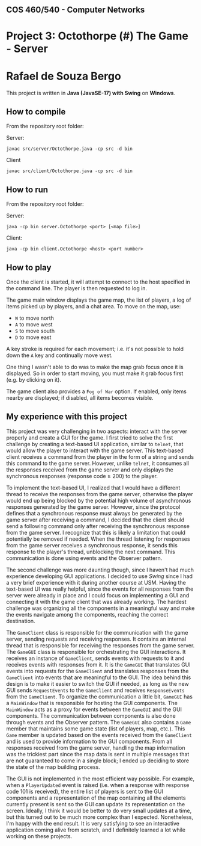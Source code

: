 ## COS 460/540 - Computer Networks
# Project 3: Octothorpe (#) The Game - Server

# Rafael de Souza Bergo

This project is written in **Java (JavaSE-17) with Swing** on **Windows**.

## How to compile

From the repository root folder:

Server:
```
javac src/server/Octothorpe.java -cp src -d bin
```

Client
```
javac src/client/Octothorpe.java -cp src -d bin
```

## How to run

From the repository root folder:

Server:
```
java -cp bin server.Octothorpe <port> [<map file>]
```

Client:
```
java -cp bin client.Octothorpe <host> <port number>
```

## How to play

Once the client is started, it will attempt to connect to the host specified in the command line. The player is then requested to log in.

The game main window displays the game map, the list of players, a log of items picked up by players, and a chat area. To move on the map, use:

- `W` to move north
- `A` to move west
- `S` to move south
- `D` to move east

A key stroke is required for each movement; i.e. it's not possible to hold down the `A` key and continually move west.

One thing I wasn't able to do was to make the map grab focus once it is displayed. So in order to start moving, you must make it grab focus first (e.g. by clicking on it).

The game client also provides a `Fog of War` option. If enabled, only items nearby are displayed; if disabled, all items becomes visible.

## My experience with this project

This project was very challenging in two aspects: interact with the server properly and create a GUI for the game. I first tried to solve the first challenge by creating a text-based UI application, similar to `telnet`, that would allow the player to interact with the game server. This text-based client receives a command from the player in the form of a string and sends this command to the game server. However, unlike `telnet`, it consumes all the responses received from the game server and only displays the synchronous responses (response code ≥ 200) to the player.

To implement the text-based UI, I realized that I would have a different thread to receive the responses from the game server, otherwise the player would end up being blocked by the potential high volume of asynchronous responses generated by the game server. However, since the protocol defines that a synchronous response must always be generated by the game server after receiving a command, I decided that the client should send a following command only after receiving the synchronous response from the game server. I recognize that this is likely a limitation that could potentially be removed if needed. When the thread listening for responses from the game server receives a synchronous response, it sends this response to the player's thread, unblocking the next command. This communication is done using events and the Observer pattern.

The second challenge was more daunting though, since I haven't had much experience developing GUI applications. I decided to use *Swing* since I had a very brief experience with it during another course at USM. Having the text-based UI was really helpful, since the events for all responses from the server were already in place and I could focus on implementing a GUI and connecting it with the game client that was already working. The hardest challenge was organizing all the components in a meaningful way and make the events navigate among the components, reaching the correct destination.

The `GameClient` class is responsible for the communication with the game server, sending requests and receiving responses. It contains an internal thread that is responsible for receiving the responses from the game server. The `GameGUI` class is responsible for orchestrating the GUI interactions. It receives an instance of `GameClient`, sends events with requests to it and receives events with responses from it. It is the `GameGUI` that translates GUI events into requests for the `GameClient` and translates responses from the `GameClient` into events that are meaningful to the GUI. The idea behind this design is to make it easier to switch the GUI if needed, as long as the new GUI sends `RequestEvents` to the `GameClient` and receives `ResponseEvents` from the `GameClient`. To organize the communication a little bit, `GameGUI` has a `MainWindow` that is responsible for hosting the GUI components. The `MainWindow` acts as a proxy for events between the `GameGUI` and the GUI components. The communication between components is also done through events and the Observer pattern. The `GameGUI` also contains a `Game` member that maintains some game state (list of players, map, etc.). This `Game` member is updated based on the events received from the `GameClient` and is used to provide information to the GUI components. From all responses received from the game server, handling the map information was the trickiest part since the map data is sent in multiple messages that are not guaranteed to come in a single block; I ended up deciding to store the state of the map building process.

The GUI is not implemented in the most efficient way possible. For example, when a `PlayerUpdated` event is raised (i.e. when a response with response code 101 is received), the entire list of players is sent to the GUI components and a representation of the map containing all the elements currently present is sent so the GUI can update its representation on the screen. Ideally, I think it would be better to do very small updates at a time, but this turned out to be much more complex than I expected. Nonetheless, I'm happy with the end result. It is very satisfying to see an interactive application coming alive from scratch, and I definitely learned a lot while working on these projects.